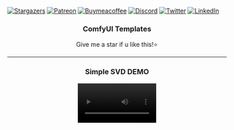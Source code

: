
[![Stargazers][stars-shield]][stars-url] 
[![Patreon][patreon-shield]][patreon-url] 
[![Buymeacoffee][buymeacoffee-shield]][buymeacoffee-url] 
[![Discord][discord-shield]][discord-url] 
[![Twitter][twitter-shield]][twitter-url] 
[![LinkedIn][linkedin-shield]][linkedin-url]



<div align="center">
  <h3 align="center">ComfyUI Templates</h3>

Give me a star if u like this!⭐

---

### Simple SVD DEMO

<video src='https://github.com/ecjojo/ComfyUI-Templates/assets/48451938/6c3220de-ff41-411a-a891-27ace749f5a1.mp4' width=180/>
</div>



[stars-shield]: https://img.shields.io/github/stars/ecjojo/ComfyUI-Templates.svg?style=for-the-badge
[stars-url]: https://github.com/ecjojo/ComfyUI-Templates/stargazers
[patreon-shield]: https://img.shields.io/badge/-Patreon-black.svg?style=for-the-badge&logo=patreon&colorB=555
[patreon-url]: https://www.patreon.com/ecjojo
[buymeacoffee-shield]: https://img.shields.io/badge/-Buymeacoffee-black.svg?style=for-the-badge&logo=buymeacoffee&colorB=555
[buymeacoffee-url]: https://www.buymeacoffee.com/ecjojo
[discord-shield]: https://img.shields.io/badge/-Discord-black.svg?style=for-the-badge&logo=discord&colorB=555
[discord-url]: https://discord.gg/qxQMyjkcqE
[twitter-shield]: https://img.shields.io/badge/-Twitter-black.svg?style=for-the-badge&logo=twitter&colorB=555
[twitter-url]: https://twitter.com/ecjojo_ai
[linkedin-shield]: https://img.shields.io/badge/-LinkedIn-black.svg?style=for-the-badge&logo=linkedin&colorB=555
[linkedin-url]: https://www.linkedin.com/in/ec-j-0095a952/

